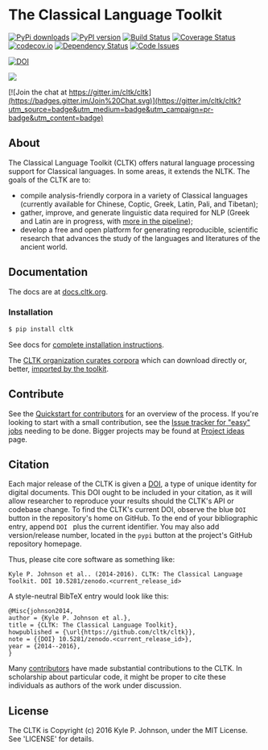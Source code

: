 # The Classical Language Toolkit

[![PyPi downloads](http://img.shields.io/pypi/v/cltk.svg?style=flat)](https://pypi.python.org/pypi/cltk/) [![PyPI version](http://img.shields.io/pypi/dm/cltk.svg?style=flat)](https://pypi.python.org/pypi/cltk/)  [![Build Status](https://travis-ci.org/cltk/cltk.svg?branch=master)](https://travis-ci.org/cltk/cltk) [![Coverage Status](https://coveralls.io/repos/kylepjohnson/cltk/badge.svg?branch=master)](https://coveralls.io/r/kylepjohnson/cltk?branch=master) [![codecov.io](http://codecov.io/github/cltk/cltk/coverage.svg?branch=master)](http://codecov.io/github/cltk/cltk?branch=master) [![Dependency Status](https://gemnasium.com/kylepjohnson/cltk.svg)](https://gemnasium.com/kylepjohnson/cltk) [![Code Issues](https://www.quantifiedcode.com/api/v1/project/ac803b087b1543e190dc31224dd7f4bf/badge.svg)](https://www.quantifiedcode.com/app/project/ac803b087b1543e190dc31224dd7f4bf)

[![DOI](https://zenodo.org/badge/doi/10.5281/zenodo.44555.svg)](http://dx.doi.org/10.5281/zenodo.44555)

<a href="https://zenhub.io"><img src="https://raw.githubusercontent.com/ZenHubIO/support/master/zenhub-badge.png"></a>

[![Join the chat at https://gitter.im/cltk/cltk](https://badges.gitter.im/Join%20Chat.svg)](https://gitter.im/cltk/cltk?utm_source=badge&utm_medium=badge&utm_campaign=pr-badge&utm_content=badge)


## About

The Classical Language Toolkit (CLTK) offers natural language processing support for Classical languages. In some areas, it extends the NLTK. The goals of the CLTK are to:

*   compile analysis-friendly corpora in a variety of Classical languages (currently available for Chinese, Coptic, Greek, Latin, Pali, and Tibetan);
*   gather, improve, and generate linguistic data required for NLP (Greek and Latin are in progress, with [more in the pipeline](https://github.com/cltk/cltk/wiki/List-of-Classical-languages));
*   develop a free and open platform for generating reproducible, scientific research that advances the study of the languages and literatures of the ancient world.


## Documentation

The docs are at [docs.cltk.org](http://docs.cltk.org).


### Installation

``` bash
$ pip install cltk
```

See docs for [complete installation instructions](http://docs.cltk.org/en/latest/installation.html).

The [CLTK organization curates corpora](https://github.com/cltk) which can download directly or, better, [imported by the toolkit](http://docs.cltk.org/en/latest/importing_corpora.html).


## Contribute

See the [Quickstart for contributors](https://github.com/cltk/cltk/wiki/Quickstart-for-contributors) for an overview of the process. If you're looking to start with a small contribution, see the [Issue tracker for "easy" jobs](https://github.com/cltk/cltk/issues?q=is%3Aopen+is%3Aissue+label%3Aeasy) needing to be done. Bigger projects may be found at [Project ideas](https://github.com/cltk/cltk/wiki/Project-ideas) page.


## Citation

Each major release of the CLTK is given a [DOI](http://en.wikipedia.org/wiki/Digital_object_identifier), a type of unique identity for digital documents. This DOI ought to be included in your citation, as it will allow researcher to reproduce your results should the CLTK's API or codebase change. To find the CLTK's current DOI, observe the blue `DOI` button in the repository's home on GitHub. To the end of your bibliographic entry, append `DOI ` plus the current identifier. You may also add version/release number, located in the `pypi` button at the project's GitHub repository homepage.

Thus, please cite core software as something like:
```
Kyle P. Johnson et al.. (2014-2016). CLTK: The Classical Language Toolkit. DOI 10.5281/zenodo.<current_release_id>
```

A style-neutral BibTeX entry would look like this:
```
@Misc{johnson2014,
author = {Kyle P. Johnson et al.},
title = {CLTK: The Classical Language Toolkit},
howpublished = {\url{https://github.com/cltk/cltk}},
note = {{DOI} 10.5281/zenodo.<current_release_id>},
year = {2014--2016},
}
```

Many [contributors](https://github.com/cltk/cltk/blob/master/contributors.md) have made substantial contributions to the CLTK. In scholarship about particular code, it might be proper to cite these individuals as authors of the work under discussion.


## License

The CLTK is Copyright (c) 2016 Kyle P. Johnson, under the MIT License. See 'LICENSE' for details.
